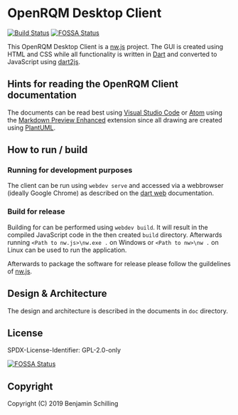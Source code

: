 # OpenRQM Desktop Client

[![Build Status](https://dev.azure.com/OpenRQM/OpenRQM/_apis/build/status/openrqm.openrqm-client-desktop-nwjs?branchName=development)](https://dev.azure.com/OpenRQM/OpenRQM/_build/latest?definitionId=4&branchName=development)  [![FOSSA Status](https://app.fossa.com/api/projects/git%2Bgithub.com%2Fopenrqm%2Fopenrqm-client-desktop-nwjs.svg?type=shield)](https://app.fossa.com/projects/git%2Bgithub.com%2Fopenrqm%2Fopenrqm-client-desktop-nwjs?ref=badge_shield)

This OpenRQM Desktop Client is a [nw.js](https://nwjs.io/) project.
The GUI is created using HTML and CSS while all functionality is written in [Dart](https://dart.dev/) and converted to JavaScript using [dart2js](https://dart.dev/tools/dart2js).

## Hints for reading the OpenRQM Client documentation

The documents can be read best using [Visual Studio Code](https://code.visualstudio.com/) or [Atom](https://atom.io/) using the [Markdown Preview Enhanced](https://shd101wyy.github.io/markdown-preview-enhanced/#/) extension since all drawing are created using [PlantUML](http://plantuml.com/).

## How to run / build

### Running for development purposes

The client can be run using `webdev serve` and accessed via a webbrowser (ideally Google Chrome) as described on the [dart web](https://dart.dev/tutorials/web/get-started) documentation.

### Build for release

Building for can be performed using `webdev build`. It will result in the compiled JavaScript code in the then created `build` directory. 
Afterwards running `<Path to nw.js>\nw.exe .` on Windows or `<Path to nw>\nw .` on Linux can be used to run the application.

Afterwards to package the software for release  please follow the guildelines of [nw.js](http://docs.nwjs.io/en/latest/For%20Users/Package%20and%20Distribute/).

## Design & Architecture

The design and architecture is described in the documents in `doc` directory.

## License

SPDX-License-Identifier: GPL-2.0-only


[![FOSSA Status](https://app.fossa.io/api/projects/git%2Bgithub.com%2Fopenrqm%2Fopenrqm-client-desktop-nwjs.svg?type=large)](https://app.fossa.io/projects/git%2Bgithub.com%2Fopenrqm%2Fopenrqm-client-desktop-nwjs?ref=badge_large)

## Copyright

Copyright (C) 2019 Benjamin Schilling